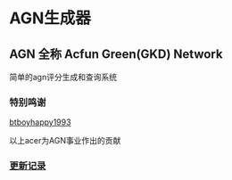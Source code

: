 # AGN生成器
## AGN 全称 Acfun Green(GKD) Network

简单的agn评分生成和查询系统

### 特别鸣谢

[btboyhappy1993](https://github.com/btboyhappy1993)

以上acer为AGN事业作出的贡献

### [更新记录](changelog.md)
